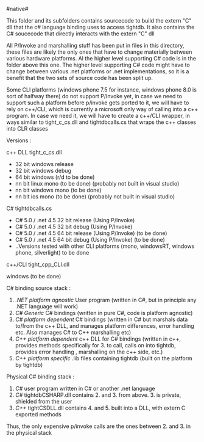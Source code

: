#native#

This folder and its subfolders contains sourcecode to build the extern "C" dll that the c# language binding uses to access tightdb.
It also contains the C# soucecode that directly interacts with the extern "C" dll

All P/Invoke and marshalling stuff has been put in files in this directory, these files are likely the only ones that have to change materially between various hardware platforms.
Al the higher level supporting C# code is in the folder above this one. The higher level supporting C# code might have to change between various .net platforms or .net implementations, so
it is a benefit that the two sets of source code has been split up.

Some CLI platforms (windows phone 7.5 for instance, windows phone 8.0 is sort of halfway there) do not support P/Invoke yet, in case we need to support such a platform before p/invoke gets ported to it, we will have to rely on c++/CLI,
which is currently a microsoft only way of calling into a c++ program. In case we need it, we will have to create a c++/CLI wrapper, in ways similar to tight_c_cs.dll and tightdbcalls.cs that wraps the c++ classes into CLR classes


Versions :

c++ DLL  tight_c_cs.dll

* 32 bit windows release
* 32 bit windows debug
* 64 bit windows (r/d to be done)
* nn bit linux mono (to be done)   (probably not built in visual studio)
* nn bit windows mono (to be done) 
* nn bit ios mono (to be done)     (probably not built in visual studio)


C# tightdbcalls.cs 

* C# 5.0 / .net 4.5 32 bit release (Using P/Invoke)
* C# 5.0 / .net 4.5 32 bit debug   (Using P/Invoke)
* C# 5.0 / .net 4.5 64 bit release (Using P/Invoke) (to be done)
* C# 5.0 / .net 4.5 64 bit debug   (Using P/Invoke) (to be done)
* ..Versions tested with other CLI platforms (mono, windowsRT, windows phone, silverlight) to be done



c++/CLI tight_cpp_CLI.dll

windows (to be done)



C# binding source stack :

1. *.NET platform agnostic* User program (written in C#, but in principle any .NET language will work)
2. *C# Generic* C# bindings (written in pure C#, code is platform agnostic)
3. *C# platform dependent* C# bindings (written in C# but marshals data to/from the c++ DLL, and manages platform differences, error handling etc. Also manages C# to C++ marshalling etc)
4. *C++ platform dependent* c++ DLL for C# bindings (written in c++, provides methods specifically for 3. to call, calls on into tightdb, provides error handling , marshalling on the c++ side, etc.)
5. *C++ platform specific* .lib files containing tightdb (built on the platform by tightdb)


Physical C# binding stack :

1. *C#* user program written in C# or another .net language
2. *C#* tightdbCSHARP.dll contains 2. and 3. from above. 3. is private, shielded from the user
3. *C++* tightCSDLL.dll contains 4. and 5. built into a DLL, with extern C exported methods

Thus, the only expensive p/invoke calls are the ones between 2. and 3. in the physical stack 